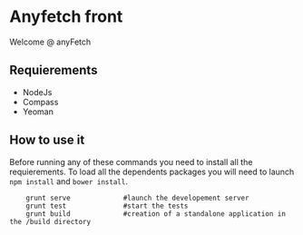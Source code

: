 Anyfetch front
==============

Welcome @ anyFetch

## Requierements

* NodeJs
* Compass
* Yeoman

## How to use it

Before running any of these commands you need to install all the requierements. To load all the dependents packages you will need to launch `npm install` and `bower install`.

```
	grunt serve				#launch the developement server
	grunt test				#start the tests
	grunt build				#creation of a standalone application in the /build directory
```